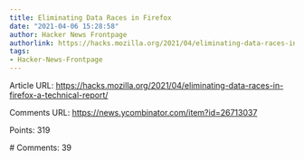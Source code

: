 ```yaml
---
title: Eliminating Data Races in Firefox
date: "2021-04-06 15:28:58"
author: Hacker News Frontpage
authorlink: https://hacks.mozilla.org/2021/04/eliminating-data-races-in-firefox-a-technical-report/
tags:
- Hacker-News-Frontpage
---
```


<p>Article URL: <a href="https://hacks.mozilla.org/2021/04/eliminating-data-races-in-firefox-a-technical-report/">https://hacks.mozilla.org/2021/04/eliminating-data-races-in-firefox-a-technical-report/</a></p>
<p>Comments URL: <a href="https://news.ycombinator.com/item?id=26713037">https://news.ycombinator.com/item?id=26713037</a></p>
<p>Points: 319</p>
<p># Comments: 39</p>
